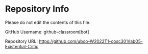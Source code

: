 # Repository Info
Please do not edit the contents of this file.

GitHub Username: github-classroom[bot]

Repository URL: https://github.com/ubco-W2022T1-cosc301/lab05-Existential-Critic
